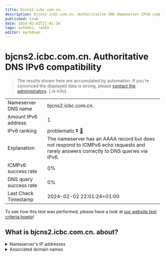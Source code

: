 ```yaml
---
title: bjcns2.icbc.com.cn.
description: bjcns2.icbc.com.cn. Authoritative DNS Nameserver IPv6 compatibility
published: true
date: 2024-02-02T21:01:24
tags: authdns, rank5
editor: markdown
---
```


# bjcns2.icbc.com.cn. Authoritative DNS IPv6 compatibility

> The results shown here are accumulated by automation. If you're convinced the displayed data is wrong, please [contact the administrators](/howto/chat). 
{.is-info}




|   |   |
| - | - |
| Nameserver DNS name | bjcns2.icbc.com.cn.
| Amount IPv6 address | 1
| IPv6 ranking | problematic :arrow_double_down: [🔗](/howto/ranking) |
| Explanation | The nameserver has an AAAA record but does not respond to ICMPv6 echo requests and rarely answers correctly to DNS queries via IPv6. |
| ICMPv6 success rate | 0%|
| DNS query success rate | 0% |
| Last Check Timestamp | 2024-02-02 22:01:24+01:00 |

To see how this test was performed, please have a look at [our website test criteria howto](/howto/testcriteria/authdns)!


## What is bjcns2.icbc.com.cn. about?




<details>
<summary>Nameserver's IP addresses</summary>

2408:8606:1b00::fff0

</details>



<details>
<summary>Associated domain names</summary>

www.icbc-ltd.com

</details>
